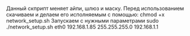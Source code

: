 Данный скприпт меняет айпи, шлюз и маску. 
Перед использованием скачиваем и делаем его исполняемым с помощью: chmod +x network_setup.sh
Запускаем с нужными параметрами sudo ./network_setup.sh eth0 192.168.1.85 255.255.255.0 192.168.1.1
